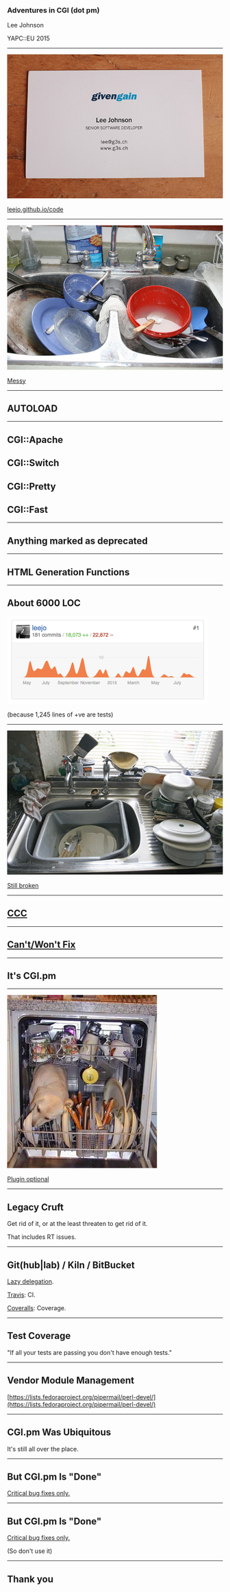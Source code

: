 ### Adventures in CGI (dot pm)

Lee Johnson

YAPC::EU 2015

---
![me](img/card.jpg)

[leejo.github.io/code](https://leejo.github.io/code)

---
![messy](img/messy.jpg)

[Messy](https://www.flickr.com/photos/morag_riddell/5544830019/)

---

## AUTOLOAD

---

## CGI::Apache

## CGI::Switch

## CGI::Pretty

## CGI::Fast

---

## Anything marked as deprecated

---

## HTML Generation Functions

---

## About 6000 LOC

![git effort](img/diff.png)

(because 1,245 lines of +ve are tests)

---
![still broken](img/better.jpg)

[Still broken](https://www.flickr.com/photos/alancleaver/3727870484/)

---

## [CCC](https://media.ccc.de/browse/congress/2014/31c3_-_6243_-_en_-_saal_1_-_201412292200_-_the_perl_jam_exploiting_a_20_year-old_vulnerability_-_netanel_rubin.html#video)

---

## [Can't/Won't Fix](https://rt.cpan.org/Public/Dist/Display.html?Status=Rejected;Name=CGI)

---

## It's CGI.pm

---
![best](img/dishwasher.jpg)

[Plugin optional](https://www.flickr.com/photos/mrlobo/18172971/)

---
## Legacy Cruft

Get rid of it, or at the least threaten to get rid of it.

That includes RT issues.

---
## Git(hub|lab) / Kiln / BitBucket

[Lazy delegation](https://github.com/leejo/CGI.pm/pulls?q=is%3Apr+is%3Aclosed).

[Travis](https://travis-ci.org): CI.

[Coveralls](https://coveralls.io): Coverage.

---
## Test Coverage

"If all your tests are passing you don't have enough tests."

---
## Vendor Module Management

[https://lists.fedoraproject.org/pipermail/perl-devel/](https://lists.fedoraproject.org/pipermail/perl-devel/)

---
## CGI.pm Was Ubiquitous

It's still all over the place.

---
## But CGI.pm Is "Done"

[Critical bug fixes only.](https://metacpan.org/pod/distribution/CGI/lib/CGI.pod#BUGS)

---
## But CGI.pm Is "Done"

[Critical bug fixes only.](https://metacpan.org/pod/distribution/CGI/lib/CGI.pod#BUGS)

(So don't use it)

---
## Thank you
